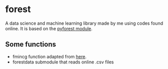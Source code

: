 # forest
A data science and machine learning library made by me using codes found online. 
It is based on the [pyforest module](https://github.com/8080labs/pyforest/).

## Some functions
- fmincg function adapted from [here](https://github.com/stena/ml/blob/master/fmincg.py).
- forestdata submodule that reads online .csv files
